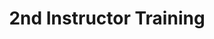 ---
title: "2nd Instructor Training"
layout: single
menu: "main"
start: 2017-05-22 09:00:00 EST
end: 2017-05-23 16:30:00 EST
location: "UF Informatics Institute"
website: "https://github.com/fmichonneau/2017-05-22-ttt-UFII"
topics: "* Evidence-based Teaching Practices * Positive and Inclusive Environments * Pedagogy * Community Building *
"
---